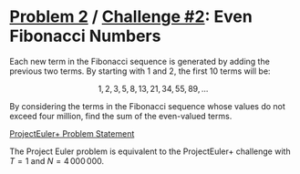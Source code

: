 [Problem 2](https://projecteuler.net/problem=2) /
[Challenge #2](https://www.hackerrank.com/contests/projecteuler/challenges/euler002/problem):
Even Fibonacci Numbers
======================

Each new term in the Fibonacci sequence is generated by adding the previous two
terms. By starting with $1$ and $2$, the first $10$ terms will be:

$$1, 2, 3, 5, 8, 13, 21, 34, 55, 89, \dots$$

By considering the terms in the Fibonacci sequence whose values do not exceed
four million, find the sum of the even-valued terms.

[ProjectEuler+ Problem Statement](ProjectEuler%2B%20Challenge%20%232%20Problem%20Statement.pdf)

The Project Euler problem is equivalent to the ProjectEuler+ challenge with
$T = 1$ and $`N = 4\,000\,000`$.
